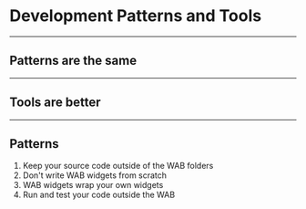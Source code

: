 <!-- .slide: data-background="reveal.js/img/bg-4.png" -->
# Development Patterns and Tools

---

## Patterns are the same

---

## Tools are better

---

## Patterns

<ol>
	<li class="fragment">Keep your source code outside of the WAB folders</li>
	<li class="fragment">Don't write WAB widgets from scratch</li>
	<li class="fragment">WAB widgets wrap your own widgets</li>
	<li class="fragment">Run and test your code outside the WAB</li>

</ol>
